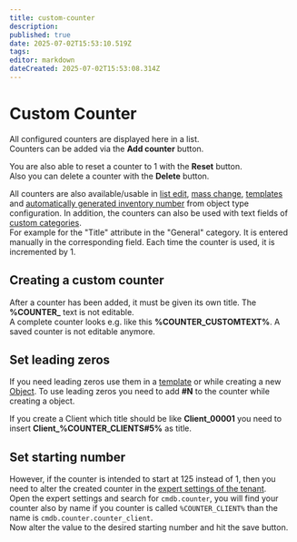 ```yaml
---
title: custom-counter
description: 
published: true
date: 2025-07-02T15:53:10.519Z
tags: 
editor: markdown
dateCreated: 2025-07-02T15:53:08.314Z
---
```


# Custom Counter

All configured counters are displayed here in a list.<br>
Counters can be added via the **Add counter** button.

You are also able to reset a counter to 1 with the **Reset** button.<br>
Also you can delete a counter with the **Delete** button.

All counters are also available/usable in [list edit](../efficient-documentation/list-editing.md), [mass change](../efficient-documentation/mass-change.md), [templates](../efficient-documentation/templates.md) and [automatically generated inventory number](../basics/unique-references.md#inventory-number) from object type configuration. In addition, the counters can also be used with text fields of [custom categories](../basics/custom-categories.md).<br>
For example for the "Title" attribute in the "General" category. It is entered manually in the corresponding field. Each time the counter is used, it is incremented by 1.

## Creating a custom counter

After a counter has been added, it must be given its own title. The **%COUNTER_** text is not editable.<br>
A complete counter looks e.g. like this **%COUNTER_CUSTOMTEXT%**. A saved counter is not editable anymore.

## Set leading zeros

If you need leading zeros use them in a [template](../efficient-documentation/templates.md#) or while creating a new [Object](../basics/structure-of-the-it-documentation.md#object).
To use leading zeros you need to add **#N** to the counter while creating a object.

If you create a Client which title should be like **Client_00001** you need to insert **Client_%COUNTER_CLIENTS#5%** as title.

## Set starting number

However, if the counter is intended to start at 125 instead of 1, then you need to alter the created counter in the [expert settings of the tenant](../system-administration/administration/tenant-management/expert-settings.md).<br>
Open the expert settings and search for `cmdb.counter`, you will find your counter also by name if you counter is called `%COUNTER_CLIENT%` than the name is `cmdb.counter.counter_client`.<br>
Now alter the value to the desired starting number and hit the save button.
